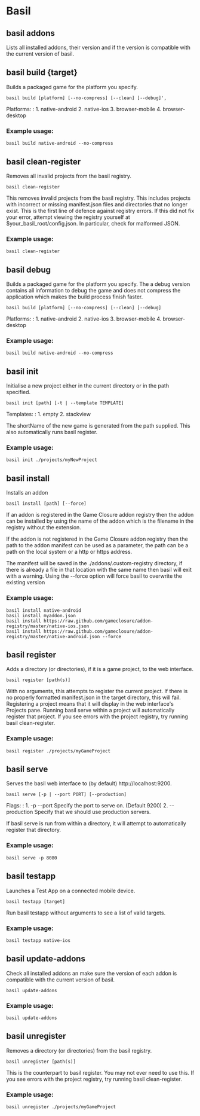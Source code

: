 # Basil

## basil addons

Lists all installed addons, their version and if the version is compatible with the current version of basil.

## basil build {target}

Builds a packaged game for the platform you specify.
~~~
basil build [platform] [--no-compress] [--clean] [--debug]',
~~~

Platforms:
:    1. native-android
    2. native-ios
    3. browser-mobile
    4. browser-desktop

### Example usage:
~~~
basil build native-android --no-compress
~~~

## basil clean-register

Removes all invalid projects from the basil registry.
~~~
basil clean-register
~~~

This removes invalid projects from the basil registry. This includes projects with
incorrect or missing manifest.json files and directories that no longer exist.
This is the first line of defence against registry errors. If this did not fix your error,
attempt viewing the registry yourself at $your_basil_root/config.json. In particular, check
for malformed JSON.

### Example usage:
~~~
basil clean-register
~~~

## basil debug

Builds a packaged game for the platform you specify.
The a debug version contains all information to debug the game and does not compress
the application which makes the build process finish faster.

~~~
basil build [platform] [--no-compress] [--clean] [--debug]
~~~

Platforms:
:    1. native-android
    2. native-ios
    3. browser-mobile
    4. browser-desktop

### Example usage:
~~~
basil build native-android --no-compress
~~~

## basil init

Initialise a new project either in the current directory or in the path specified.
~~~
basil init [path] [-t | --template TEMPLATE]
~~~

Templates:
:    1. empty
    2. stackview

The shortName of the new game is generated from the path supplied.
This also automatically runs basil register.

### Example usage:
~~~
basil init ./projects/myNewProject
~~~

## basil install

Installs an addon
~~~
basil install [path] [--force]
~~~

If an addon is registered in the Game Closure addon registry then the addon can be installed by
using the name of the addon which is the filename in the registry without the extension.

If the addon is not registered in the Game Closure addon registry then the path to the addon
manifest can be used as a parameter, the path can be a path on the local system or a http or https
address.

The manifest will be saved in the ./addons/.custom-registry directory, if there is already a file
in that location with the same name then basil will exit with a warning. Using the --force option
will force basil to overwrite the existing version

### Example usage:
~~~
basil install native-android
basil install myaddon.json
basil install https://raw.github.com/gameclosure/addon-registry/master/native-ios.json
basil install https://raw.github.com/gameclosure/addon-registry/master/native-android.json --force
~~~

## basil register

Adds a directory (or directories), if it is a game project, to the web interface.
~~~
basil register [path(s)]
~~~

With no arguments, this attempts to register the current project.
If there is no properly formatted manifest.json in the target directory,
this will fail.
Registering a project means that it will display in the web interface's Projects pane.
Running basil serve within a project will automatically register that project.
If you see errors with the project registry, try running basil clean-register.

### Example usage:
~~~
basil register ./projects/myGameProject
~~~

## basil serve

Serves the basil web interface to (by default) http://localhost:9200.
~~~
basil serve [-p | --port PORT] [--production]
~~~

Flags:
:    1. -p --port    Specify the port to serve on. (Default 9200)
    2. --production Specify that we should use production servers.

If basil serve is run from within a directory, it will attempt to automatically register
that directory.

### Example usage:
~~~
basil serve -p 8080
~~~

## basil testapp

Launches a Test App on a connected mobile device.
~~~
basil testapp [target]
~~~

Run basil testapp without arguments to see a list of valid targets.

### Example usage:
~~~
basil testapp native-ios
~~~

## basil update-addons

Check all installed addons an make sure the version of each addon is compatible with
the current version of basil.
~~~
basil update-addons
~~~

### Example usage:
~~~
basil update-addons
~~~

## basil unregister

Removes a directory (or directories) from the basil registry.
~~~
basil unregister [path(s)]
~~~

This is the counterpart to basil register.
You may not ever need to use this.
If you see errors with the project registry, try running basil clean-register.

### Example usage:
~~~
basil unregister ./projects/myGameProject
~~~
